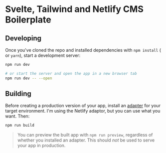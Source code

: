# Svelte, Tailwind and Netlify CMS Boilerplate

## Developing

Once you've cloned the repo and installed dependencies with `npm install` ( or `yarn`), start a development server:

```bash
npm run dev

# or start the server and open the app in a new browser tab
npm run dev -- --open
```

## Building

Before creating a production version of your app, install an [adapter](https://kit.svelte.dev/docs#adapters) for your target environment. I'm using the Netlify adaptor, but you can use what you want. Then:

```bash
npm run build
```

> You can preview the built app with `npm run preview`, regardless of whether you installed an adapter. This should _not_ be used to serve your app in production.
